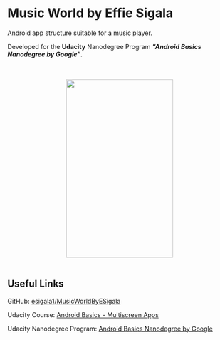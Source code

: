 Music World by Effie Sigala
===================================

Android app structure suitable for a music player.

Developed for the **Udacity** Nanodegree Program **_"Android Basics Nanodegree by Google"_**.

<div align="center">
  <br><br>
  <img src="https://c1.staticflickr.com/5/4199/34813692136_9ef6138a09_z.jpg" height="400" width="240"></img>
  <br><br>
</div>

Useful Links
--------------

GitHub: [esigala1/MusicWorldByESigala](https://github.com/esigala1/MusicWorldByESigala)

Udacity Course: [Android Basics - Multiscreen Apps](https://www.udacity.com/course/android-basics-multiscreen-apps--ud839)

Udacity Nanodegree Program: [Android Basics Nanodegree by Google](https://www.udacity.com/course/android-basics-nanodegree-by-google--nd803)
